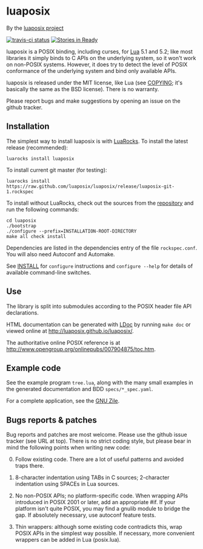 luaposix
========

By the [luaposix project][GitHub]

[![travis-ci status](https://secure.travis-ci.org/luaposix/luaposix.png?branche=master)](http://travis-ci.org/luaposix/luaposix/builds)
[![Stories in Ready](https://badge.waffle.io/luaposix/luaposix.png?label=ready&title=Ready)](https://waffle.io/luaposix/luaposix)

luaposix is a POSIX binding, including curses, for [Lua] 5.1 and 5.2;
like most libraries it simply binds to C APIs on the underlying
system, so it won't work on non-POSIX systems. However, it does try
to detect the level of POSIX conformance of the underlying system and
bind only available APIs.

luaposix is released under the MIT license, like Lua (see [COPYING];
it's basically the same as the BSD license). There is no warranty.

Please report bugs and make suggestions by opening an issue on the
github tracker.

Installation
------------

The simplest way to install luaposix is with [LuaRocks]. To install the
latest release (recommended):

    luarocks install luaposix

To install current git master (for testing):

    luarocks install https://raw.github.com/luaposix/luaposix/release/luaposix-git-1.rockspec

To install without LuaRocks, check out the sources from the
[repository][GitHub] and run the following commands:

    cd luaposix
    ./bootstrap
    ./configure --prefix=INSTALLATION-ROOT-DIRECTORY
    make all check install

Dependencies are listed in the dependencies entry of the file
`rockspec.conf`. You will also need Autoconf and Automake.

See [INSTALL] for `configure` instructions and `configure --help`
for details of available command-line switches.

Use
---

The library is split into submodules according to the POSIX header file
API declarations.

HTML documentation can be generated with [LDoc] by running `make doc`
or viewed online at <http://luaposix.github.io/luaposix/>.

The authoritative online POSIX reference is at
<http://www.opengroup.org/onlinepubs/007904875/toc.htm>.

Example code
------------

See the example program `tree.lua`, along with the many small
examples in the generated documentation and BDD `specs/*_spec.yaml`.

For a complete application, see the [GNU Zile].

Bugs reports & patches
----------------------

Bug reports and patches are most welcome. Please use the github issue
tracker (see URL at top). There is no strict coding style, but please
bear in mind the following points when writing new code:

0. Follow existing code. There are a lot of useful patterns and
   avoided traps there.

1. 8-character indentation using TABs in C sources; 2-character
   indentation using SPACEs in Lua sources.

2. No non-POSIX APIs; no platform-specific code. When wrapping APIs
   introduced in POSIX 2001 or later, add an appropriate #if. If your
   platform isn't quite POSIX, you may find a gnulib module to bridge
   the gap. If absolutely necessary, use autoconf feature tests.

3. Thin wrappers: although some existing code contradicts this, wrap
   POSIX APIs in the simplest way possible. If necessary, more
   convenient wrappers can be added in Lua (posix.lua).


[Lua]: http://www.lua.org/
[GitHub]: https://github.com/luaposix/luaposix
[LuaRocks]: http://www.luarocks.org "Lua package manager"
[LDoc]: https://github.com/stevedonovan/LDoc "Lua documentation generator"
[COPYING]: https://raw.github.com/luaposix/luaposix/release/COPYING
[INSTALL]: https://raw.github.com/luaposix/luaposix/release/INSTALL
[GNU Zile]: http://git.savannah.gnu.org/cgit/zile.git/log/?h=lua "A cut-down Emacs clone"
